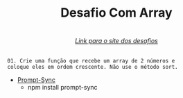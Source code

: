 <div align="center">
    <h1>Desafio Com Array<h1>
</div>

<div align="center">
    <a href="https://www.javascriptprogressivo.net/2019/01/Exercicios-Array-Questoes-Matriz-Tutorial.html">
        <i>Link para o site dos desafios</i>
    </a>
</div>

<br>

>
    01. Crie uma função que recebe um array de 2 números e
    coloque eles em ordem crescente. Não use o método sort.

* [Prompt-Sync](https://www.npmjs.com/package/prompt-sync)
    * npm install prompt-sync